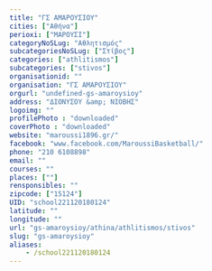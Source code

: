 ```yaml
---
title: "ΓΣ ΑΜΑΡΟΥΣΙΟΥ"
cities: ["Αθήνα"]
perioxi: ["ΜΑΡΟΥΣΙ"]
categoryNoSLug: "Αθλητισμός"
subcategoriesNoSLug: ["Στίβος"]
categories: ["athlitismos"]
subcategories: ["stivos"]
organisationid: ""
organisation: "ΓΣ ΑΜΑΡΟΥΣΙΟΥ"
orgurl: "undefined-gs-amaroysioy"
address: "ΔΙΟΝΥΣΟΥ &amp; ΝΙΟΒΗΣ"
logoimg: ""
profilePhoto : "downloaded"
coverPhoto : "downloaded"
website: "maroussi1896.gr/"
facebook: "www.facebook.com/MaroussiBasketball/"
phone: "210 6108898"
email: ""
courses: ""
places: [""]
rensponsibles: ""
zipcode: ["15124"]
UID: "school221120180124"
latitude: ""
longitude: ""
url: "gs-amaroysioy/athina/athlitismos/stivos"
slug: "gs-amaroysioy"
aliases:
    - /school221120180124
---
```





